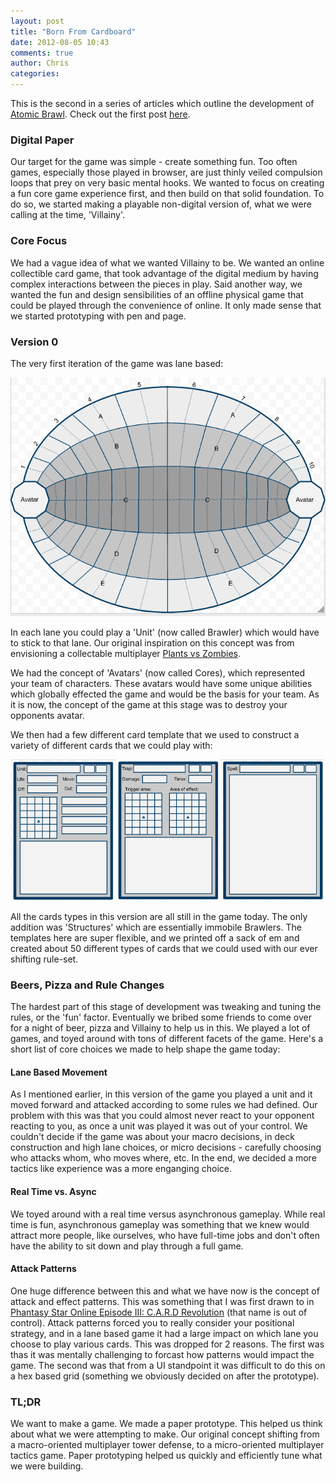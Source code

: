 ```yaml
---
layout: post
title: "Born From Cardboard"
date: 2012-08-05 10:43
comments: true
author: Chris
categories: 
---
```


This is the second in a series of articles which outline the development of <a href="http://atomicbrawl.com">Atomic Brawl</a>. 
Check out the first post <a href="/blog/2012/08/03/who-we-are/">here</a>.

### Digital Paper

Our target for the game was simple - create something fun. Too often games, especially those played in browser, are just thinly
veiled compulsion loops that prey on very basic mental hooks. We wanted to focus on creating a fun core game experience first, 
and then build on that solid foundation. To do so, we started making a playable non-digital version of, what we were calling at 
the time, 'Villainy'.

<!-- more -->

### Core Focus

We had a vague idea of what we wanted Villainy to be. We wanted an online collectible card game, that took advantage of the 
digital medium by having complex interactions between the pieces in play. Said another way, we wanted the fun and design sensibilities
of an offline physical game that could be played through the convenience of online. It only made sense that we started prototyping 
with pen and page. 


### Version 0

The very first iteration of the game was lane based:

<img src="/images/born_from_cardboard/board.png" />

In each lane you could play a 'Unit' (now called Brawler) which would have to stick to that lane. Our original inspiration on this
concept was from envisioning a collectable multiplayer <a href="http://www.popcap.com/games/plants-vs-zombies/online">Plants vs Zombies</a>.

We had the concept of 'Avatars' (now called Cores), which represented your team of characters. These avatars would have some 
unique abilities which globally effected the game and would be the basis for your team. As it is now, the concept of the game at
this stage was to destroy your opponents avatar.

We then had a few different card template that we used to construct a variety of different cards that we could play with:

<img src="/images/born_from_cardboard/cards.png" />

All the cards types in this version are all still in the game today. The only addition was 'Structures' which are essentially 
immobile Brawlers. The templates here are super flexible, and we printed off a sack of em and created about 50 different types 
of cards that we could used with our ever shifting rule-set.


### Beers, Pizza and Rule Changes

The hardest part of this stage of development was tweaking and tuning the rules, or the 'fun' factor. Eventually we bribed
some friends to come over for a night of beer, pizza and Villainy to help us in this. We played a lot of games, and toyed around
with tons of different facets of the game. Here's a short list of core choices we made to help shape the game today:

#### Lane Based Movement

As I mentioned earlier, in this version of the game you played a unit and it moved forward and attacked according to some rules
we had defined. Our problem with this was that you could almost never react to your opponent reacting to you, as once a unit was
played it was out of your control. We couldn't decide if the game was about your macro decisions, in deck construction and high 
lane choices, or micro decisions - carefully choosing who attacks whom, who moves where, etc. In the end, we decided a more tactics
like experience was a more enganging choice.

#### Real Time vs. Async

We toyed around with a real time versus asynchronous gameplay. While real time is fun, asynchronous gameplay was something that
we knew would attract more people, like ourselves, who have full-time jobs and don't often have the ability to sit down and 
play through a full game. 

#### Attack Patterns

One huge difference between this and what we have now is the concept of attack and effect patterns. This was something that I was
first drawn to in <a href="http://en.wikipedia.org/wiki/Phantasy_Star_Online_Episode_III:_C.A.R.D._Revolution">Phantasy Star Online Episode III: C.A.R.D Revolution</a> 
(that name is out of control). Attack patterns forced you to really consider your positional strategy, and in a lane based game it had a 
large impact on which lane you choose to play various cards. This was dropped for 2 reasons. The first was thas it was mentally
challenging to forcast how patterns would impact the game. The second was that from a UI standpoint it was difficult to do this 
on a hex based grid (something we obviously decided on after the prototype).


### TL;DR

We want to make a game. We made a paper prototype. This helped us think about what we were attempting to make. Our original
concept shifting from a macro-oriented multiplayer tower defense, to a micro-oriented multiplayer tactics game. Paper prototyping
helped us quickly and efficiently tune what we were building.

